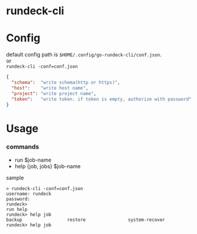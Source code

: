 # rundeck-cli

# Config

default config path is `$HOME/.config/go-rundeck-cli/conf.json`.  
or  
`rundeck-cli -conf=conf.json`

```json
{
  "schema":  "write schema(http or https)",
  "host":    "write host name",
  "project": "write project name",
  "token":   "write token. if token is empty, authorize with password"
}
```

# Usage

### commands

- run $job-name
- help {job, jobs} $job-name

sample
```
> rundeck-cli -conf=conf.json
username: rundeck
password:
rundeck>
run help
rundeck> help job
backup                 restore                system-recover
rundeck> help job
```
